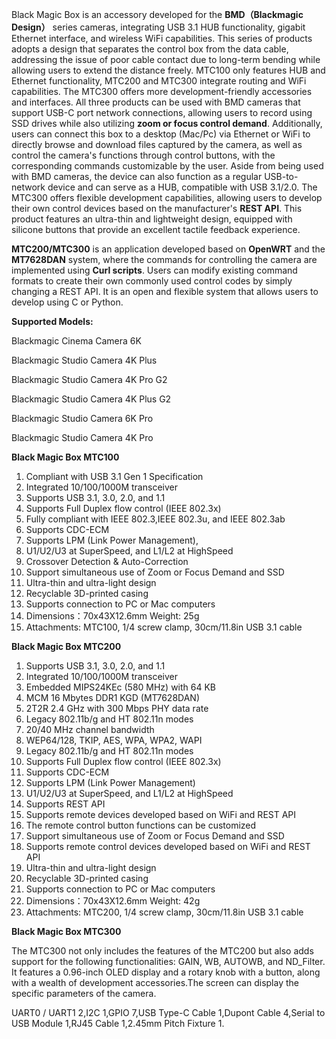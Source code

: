 Black Magic Box is an accessory developed for the **BMD（Blackmagic Design）** series cameras, integrating USB 3.1 HUB functionality, gigabit Ethernet interface, and wireless WiFi capabilities. This series of products adopts a design that separates the control box from the data cable, addressing the issue of poor cable contact due to long-term bending while allowing users to extend the distance freely.
MTC100 only features HUB and Ethernet functionality, MTC200 and MTC300 integrate routing and WiFi capabilities. 
The MTC300 offers more development-friendly accessories and interfaces. All three products can be used with BMD cameras that support USB-C port network connections, allowing users to record using SSD drives while also utilizing **zoom or focus control demand**. 
Additionally, users can connect this box to a desktop (Mac/Pc) via Ethernet or WiFi to directly browse and download files captured by the camera, as well as control the camera's functions through control buttons, with the corresponding commands customizable by the user.
Aside from being used with BMD cameras, the device can also function as a regular USB-to-network device and can serve as a HUB, compatible with USB 3.1/2.0. 
The MTC300 offers flexible development capabilities, allowing users to develop their own control devices based on the manufacturer's **REST API**.
This product features an ultra-thin and lightweight design, equipped with silicone buttons that provide an excellent tactile feedback experience.

**MTC200/MTC300** is an application developed based on **OpenWRT** and the **MT7628DAN** system, where the commands for controlling the camera are implemented using **Curl scripts**. Users can modify existing command formats to create their own commonly used control codes by simply changing a REST API. It is an open and flexible system that allows users to develop using C or Python.

**Supported Models:**

Blackmagic Cinema Camera 6K

Blackmagic Studio Camera 4K Plus

Blackmagic Studio Camera 4K Pro G2 

Blackmagic Studio Camera 4K Plus G2 

Blackmagic Studio Camera 6K Pro

Blackmagic Studio Camera 4K Pro


**Black Magic Box MTC100**
1.	Compliant with USB 3.1 Gen 1 Specification
2.	Integrated 10/100/1000M transceiver
3.	Supports USB 3.1, 3.0, 2.0, and 1.1
4.	Supports Full Duplex flow control (IEEE 802.3x)
5.	Fully compliant with IEEE 802.3,IEEE 802.3u, and IEEE 802.3ab
6.	Supports CDC-ECM
7.	Supports LPM (Link Power Management),
8.	U1/U2/U3 at SuperSpeed, and L1/L2 at HighSpeed
9.	Crossover Detection & Auto-Correction
10.	Support simultaneous use of Zoom or Focus  Demand and SSD
11.	Ultra-thin and ultra-light design
12.	Recyclable 3D-printed casing
13.	Supports connection to PC or Mac computers
14.	Dimensions：70x43X12.6mm Weight: 25g
15.	Attachments: MTC100, 1/4 screw clamp, 30cm/11.8in USB 3.1 cable

**Black Magic Box MTC200**
1.	Supports USB 3.1, 3.0, 2.0, and 1.1
2.	Integrated 10/100/1000M transceiver
3.	Embedded MIPS24KEc (580 MHz) with 64 KB 
4.	MCM 16 Mbytes DDR1 KGD (MT7628DAN)
5.	2T2R 2.4 GHz with 300 Mbps PHY data rate
6.	Legacy 802.11b/g and HT 802.11n modes
7.	20/40 MHz channel bandwidth
8.	WEP64/128, TKIP, AES, WPA, WPA2, WAPI
9.	Legacy 802.11b/g and HT 802.11n modes
10.	Supports Full Duplex flow control (IEEE 802.3x)
11.	Supports CDC-ECM
12.	Supports LPM (Link Power Management)
13.	U1/U2/U3 at SuperSpeed, and L1/L2 at HighSpeed
14.	Supports REST API 
15.	Supports remote devices developed based on WiFi and REST API
16.	The remote control button functions can be customized
17.	Support simultaneous use of Zoom or Focus Demand and SSD
18.	Supports remote control devices developed based on WiFi and REST API
19.	Ultra-thin and ultra-light design
20.	Recyclable 3D-printed casing
21.	Supports connection to PC or Mac computers
22.	Dimensions：70x43X12.6mm Weight: 42g
23.	Attachments: MTC200, 1/4 screw clamp, 30cm/11.8in USB 3.1 cable
    
**Black Magic Box MTC300**

The MTC300 not only includes the features of the MTC200 but also adds support for the following functionalities: GAIN, WB, AUTOWB, and ND_Filter. It features a 0.96-inch OLED display and a rotary knob with a button, along with a wealth of development accessories.The screen can display the specific parameters of the camera.

UART0 / UART1	2,I2C	1,GPIO 7,USB Type-C Cable	1,Dupont Cable	4,Serial to USB Module 1,RJ45 Cable	1,2.45mm Pitch Fixture	1.
